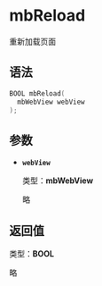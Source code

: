 # mbReload

重新加载页面

## 语法

``` cpp
BOOL mbReload(
  mbWebView webView
);
```

## 参数

- **`webView`**

  类型：**mbWebView**

  略

## 返回值

类型：**BOOL**

略

